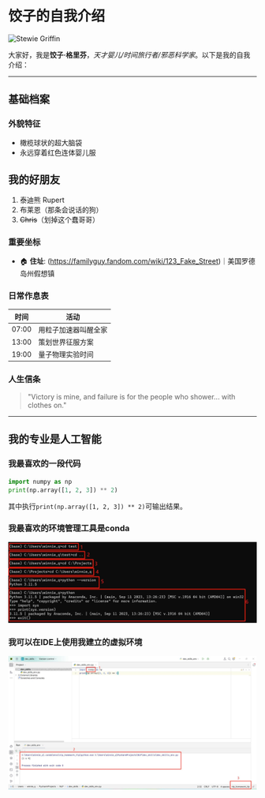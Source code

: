 # 饺子的自我介绍

![Stewie Griffin](https://th.bing.com/th/id/OIP.ugzf9IIStLX9KIyHBNfxAAAAAA?w=176&h=180&c=7&r=0&o=5&pid=1.7)


大家好，我是**饺子·格里芬**，*天才婴儿/时间旅行者/邪恶科学家*。以下是我的自我介绍：

---

## 基础档案 

### 外貌特征 
- 橄榄球状的超大脑袋
- 永远穿着红色连体婴儿服

## 我的好朋友
1. 泰迪熊 Rupert
2. 布莱恩（那条会说话的狗）
3. ~~Chris~~（划掉这个蠢哥哥）

### 重要坐标
- 🏠 **住址**: (https://familyguy.fandom.com/wiki/123_Fake_Street)｜美国罗德岛州假想镇

### 日常作息表
| 时间        | 活动                  |
|-------------|-----------------------|
| 07:00       | 用粒子加速器叫醒全家 |
| 13:00       | 策划世界征服方案      |
| 19:00       | 量子物理实验时间      |

### 人生信条
> "Victory is mine, and failure is for the people who shower... with clothes on."
---

## 我的专业是人工智能
### 我最喜欢的一段代码

```python
import numpy as np
print(np.array([1, 2, 3]) ** 2)
```
其中执行`print(np.array([1, 2, 3]) ** 2)`可输出结果。

### 我最喜欢的环境管理工具是conda
<img src="https://raw.githubusercontent.com/Winnie-Qi/dev_skills/main/images/pic1.jpg" width="800" alt="截图一">

### 我可以在IDE上使用我建立的虚拟环境
<img src="https://raw.githubusercontent.com/Winnie-Qi/dev_skills/main/images/pic2.jpg" width="800" alt="截图二">
